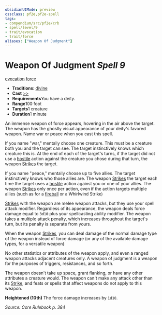 ```yaml
---
obsidianUIMode: preview
cssclass: pf2e,pf2e-spell
tags:
- compendium/src/pf2e/crb
- spell/level/9
- trait/evocation
- trait/force
aliases: ["Weapon Of Judgment"]
---
```

# Weapon Of Judgment *Spell 9*   
[evocation](../../Rules/traits/evocation.md)  [force](../../Rules/traits/force.md)  

- **Traditions**: [divine](../../Rules/traits/divine.md)
- **Cast** [>>](../../Rules/core-rulebook/chapter-9-playing-the-game.md#Actions "Two-Action") 
- **Requirements**You have a deity.
- **Range**100 foot
- **Targets**1 creature
- **Duration**1 minute

An immense weapon of force appears, hovering in the air above the target. The weapon has the ghostly visual appearance of your deity's favored weapon. Name war or peace when you cast this spell.

If you name "war," mentally choose one creature. This must be a creature both you and the target can see. The target instinctively knows which creature this is. At the end of each of the target's turns, if the target did not use a [hostile](../../Rules/conditions.md#Hostile) action against the creature you chose during that turn, the weapon [Strikes](../../Rules/actions/strike.md) the target.

If you name "peace," mentally choose up to five allies. The target instinctively knows who those allies are. The weapon [Strikes](../../Rules/actions/strike.md) the target each time the target uses a [hostile](../../Rules/conditions.md#Hostile) action against you or one of your allies. The weapon [Strikes](../../Rules/actions/strike.md) only once per action, even if the action targets multiple allies (such as for a [fireball](fireball.md) or a Whirlwind Strike)

[Strikes](../../Rules/actions/strike.md) with the weapon are melee weapon attacks, but they use your spell attack modifier. Regardless of its appearance, the weapon deals force damage equal to `3d10` plus your spellcasting ability modifier. The weapon takes a multiple attack penalty, which increases throughout the target's turn, but its penalty is separate from yours.

When the weapon [Strikes](../../Rules/actions/strike.md), you can deal damage of the normal damage type of the weapon instead of force damage (or any of the available damage types, for a versatile weapon)

No other statistics or attributes of the weapon apply, and even a ranged weapon attacks adjacent creatures only. A weapon of judgment is a weapon for the purposes of triggers, resistances, and so forth.

The weapon doesn't take up space, grant flanking, or have any other attributes a creature would. The weapon can't make any attack other than its [Strike](../../Rules/actions/strike.md), and feats or spells that affect weapons do not apply to this weapon.

**Heightened (10th)** The force damage increases by `1d10`.

*Source: Core Rulebook p. 384*